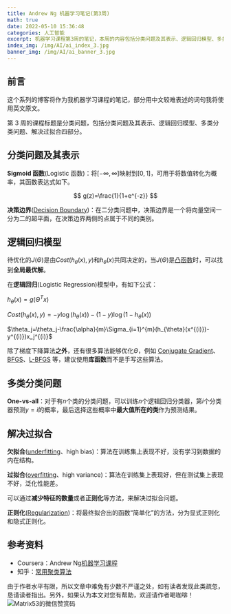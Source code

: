 ```yaml
---
title: Andrew Ng 机器学习笔记(第3周)
math: true
date: 2022-05-10 15:36:48
categories: 人工智能
excerpt: 机器学习课程第3周的笔记，本周的内容包括分类问题及其表示、逻辑回归模型、多类分类问题、解决过拟合四部分。
index_img: /img/AI/ai_index_3.jpg
banner_img: /img/AI/ai_banner_3.jpg
---
```


## 前言

这个系列的博客将作为我机器学习课程的笔记，部分用中文较难表述的词句我将使用英文原文。

第 3 周的课程标题是分类问题，包括分类问题及其表示、逻辑回归模型、多类分类问题、解决过拟合四部分。

## 分类问题及其表示

**Sigmoid 函数**(Logistic 函数)：将$[-\infty, \infty]$映射到$[0, 1]$，可用于将数值转化为概率，其函数表达式如下。

$$
g(z)=\frac{1}{1+e^{-z}}
$$

**决策边界**([Decision Boundary](https://en.wikipedia.org/wiki/Decision_boundary))：在二分类问题中，决策边界是一个将向量空间一分为二的超平面，在决策边界两侧的点属于不同的类别。

## 逻辑回归模型

待优化的$J(\Theta)$是由$Cost(h_{\theta}(x),y)$和$h_{\theta}(x)$共同决定的，当$J(\Theta)$是[凸函数](https://en.wikipedia.org/wiki/Convex_function)时，可以找到**全局最优解**。

在**逻辑回归**(Logistic Regression)模型中，有如下公式：

$h_{\theta}(x)=g(\Theta^T x)$

$Cost(h_{\theta}(x),y)=-y\log(h_{\theta}(x))-\left(1-y\right)\log(1-h_{\theta}(x))$

$\theta_j=\theta_j-\frac{\alpha}{m}\Sigma_{i=1}^{m}(h_{\theta}(x^{(i)})-y^{(i)})x_j^{(i)}$

除了梯度下降算法**之外**，还有很多算法能够优化$\Theta$，例如 [Conjugate Gradient](https://en.wikipedia.org/wiki/Conjugate_gradient_method)、[BFGS](https://en.wikipedia.org/wiki/Broyden%E2%80%93Fletcher%E2%80%93Goldfarb%E2%80%93Shanno_algorithm)、[L-BFGS](https://en.wikipedia.org/wiki/Limited-memory_BFGS) 等，建议使用**库函数**而不是手写这些算法。

## 多类分类问题

**One-vs-all**：对于有$n$个类的分类问题，可以训练$n$个逻辑回归分类器，第$i$个分类器预测$y=i$的概率，最后选择这些概率中**最大值所在的类**作为预测结果。

## 解决过拟合

**欠拟合**([underfitting](https://en.wikipedia.org/wiki/Overfitting#Underfitting)、high bias)：算法在训练集上表现不好，没有学习到数据的内在结构。

**过拟合**([overfitting](https://en.wikipedia.org/wiki/Overfitting)、high variance)：算法在训练集上表现好，但在测试集上表现不好，泛化性能差。

可以通过**减少特征的数量**或者**正则化**等方法，来解决过拟合问题。

**正则化**([Regularization](https://en.wikipedia.org/wiki/Regularization_(mathematics)))：将最终拟合出的函数“简单化”的方法，分为显式正则化和隐式正则化。

## 参考资料

- Coursera：Andrew Ng[机器学习课程](https://www.coursera.org/learn/machine-learning)
- 知乎：[常用聚类算法](https://zhuanlan.zhihu.com/p/104355127)

由于作者水平有限，所以文章中难免有少数不严谨之处，如有读者发现此类疏忽，恳请读者指出。另外，如果认为本文对您有帮助，欢迎请作者喝咖啡！![Matrix53的微信赞赏码](/img/global/wxQRcode_pay.png)
